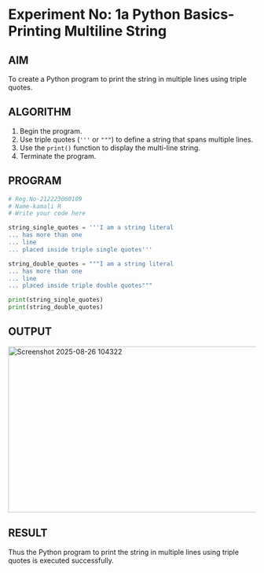 # Experiment No: 1a Python Basics- Printing Multiline String

## AIM  
To create a Python program to print the string in multiple lines using triple quotes.

## ALGORITHM  
1. Begin the program.  
2. Use triple quotes (`'''` or `"""`) to define a string that spans multiple lines.  
3. Use the `print()` function to display the multi-line string.  
4. Terminate the program.

## PROGRAM
```python
# Reg.No-212223060109
# Name-kamali R
# Write your code here

string_single_quotes = '''I am a string literal
... has more than one
... line
... placed inside triple single quotes'''

string_double_quotes = """I am a string literal
... has more than one
... line
... placed inside triple double quotes"""

print(string_single_quotes)
print(string_double_quotes)
```
## OUTPUT
<img width="1107" height="338" alt="Screenshot 2025-08-26 104322" src="https://github.com/user-attachments/assets/1cb078fa-e279-4a3a-9925-ba3cf99f37d6" />

## RESULT
Thus the Python program to print the string in multiple lines using triple quotes is executed successfully.
